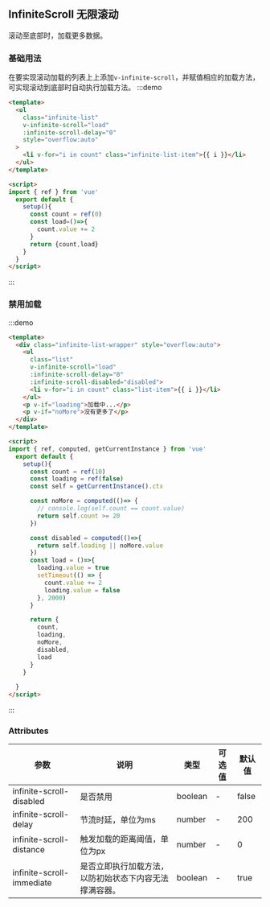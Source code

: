 ## InfiniteScroll 无限滚动

滚动至底部时，加载更多数据。

### 基础用法
在要实现滚动加载的列表上上添加`v-infinite-scroll`，并赋值相应的加载方法，可实现滚动到底部时自动执行加载方法。
:::demo
```html
<template>
  <ul
    class="infinite-list"
    v-infinite-scroll="load"
    :infinite-scroll-delay="0"
    style="overflow:auto"
  >
    <li v-for="i in count" class="infinite-list-item">{{ i }}</li>
  </ul>
</template>

<script>
import { ref } from 'vue'
  export default {
    setup(){
      const count = ref(0)
      const load=()=>{
        count.value += 2
      }
      return {count,load}
    }
  }
</script>
```
:::

### 禁用加载

:::demo
```html
<template>
  <div class="infinite-list-wrapper" style="overflow:auto">
    <ul
      class="list"
      v-infinite-scroll="load"
      :infinite-scroll-delay="0"
      :infinite-scroll-disabled="disabled">
      <li v-for="i in count" class="list-item">{{ i }}</li>
    </ul>
    <p v-if="loading">加载中...</p>
    <p v-if="noMore">没有更多了</p>
  </div>
</template>

<script>
import { ref, computed, getCurrentInstance } from 'vue'
  export default {
    setup(){
      const count = ref(10)
      const loading = ref(false)
      const self = getCurrentInstance().ctx

      const noMore = computed(()=> {
        // console.log(self.count == count.value)
        return self.count >= 20
      })

      const disabled = computed(()=>{
        return self.loading || noMore.value
      })
      const load = ()=>{
        loading.value = true
        setTimeout(() => {
          count.value += 2
          loading.value = false
        }, 2000)
      }

      return {
        count,
        loading,
        noMore,
        disabled,
        load
      }
    }
    
  }
</script>
```
:::


### Attributes

| 参数           | 说明                           | 类型      | 可选值                               | 默认值  |
| -------------- | ------------------------------ | --------- | ------------------------------------ | ------- |
| infinite-scroll-disabled | 是否禁用           | boolean      | - |false |
| infinite-scroll-delay   | 节流时延，单位为ms   | number       |   - |200   |
| infinite-scroll-distance| 触发加载的距离阈值，单位为px | number   |- |0 |
| infinite-scroll-immediate | 是否立即执行加载方法，以防初始状态下内容无法撑满容器。| boolean | - |true |
